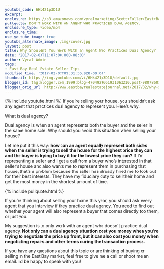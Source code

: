```yaml
---
youtube_code: 6Hk421p3D1U
excerpt:
enclosure: https://s3.amazonaws.com/vyralmarketing/Scott+Fuller/East+Bay+Real+Estate+Agent-+Dual+Agency.mp4
pullquote: DON’T WORK WITH AN AGENT WHO PRACTICES DUAL AGENCY.
enclosure_type: video/mp4
enclosure_time:
use_youtube_image: true
youtube_alternate_image: /img/cover.jpg
layout: post
title: Why Shouldnt You Work With an Agent Who Practices Dual Agency?
date: '2017-02-03T11:07:00.000-08:00'
author: Vyral Admin
tags:
- East Bay Real Estate Seller Tips
modified_time: '2017-02-07T09:31:35.928-08:00'
thumbnail: https://img.youtube.com/vi/6Hk421p3D1U/default.jpg
blogger_id: tag:blogger.com,1999:blog-4704929661931063210.post-980786016339625146
blogger_orig_url: http://www.eastbayrealestatejournal.net/2017/02/why-shouldnt-you-work-with-agent-who.html
---
```

{% include youtube.html %}
If you’re selling your house, you shouldn’t ask any agent that practices dual agency to represent you. Here’s why.

What is dual agency?

Dual agency is when an agent represents both the buyer and the seller in the same home sale. Why should you avoid this situation when selling your house?

Let me put it this way: **how can an agent equally represent both sides when the seller is trying to sell the house for the highest price they can and the buyer is trying to buy it for the lowest price they can?** If I’m representing a seller and I get a call from a buyer who’s interested in that seller’s house and also wants me to represent them in purchasing that house, that’s a problem because the seller has already hired me to look out for their best interests. They have my fiduciary duty to sell their home and get the most money in the shortest amount of time.

{% include pullquote.html %}

If you’re thinking about selling your home this year, you should ask every agent that you interview if they practice dual agency. You need to find out whether your agent will also represent a buyer that comes directly too them, or just you.

My suggestion is to only work with an agent who doesn’t practice dual agency. **Not only can a dual agency situation cost you money when you’re trying to negotiate the price up front, but it can also cost you money when negotiating repairs and other terms during the transaction process.**

If you have any questions about this topic or are thinking of buying or selling in the East Bay market, feel free to give me a call or shoot me an email. I’d be happy to speak with you!

